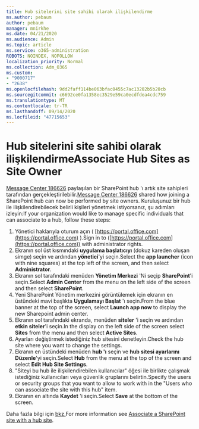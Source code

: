 ```yaml
---
title: Hub sitelerini site sahibi olarak ilişkilendirme
ms.author: pebaum
author: pebaum
manager: mnirkhe
ms.date: 04/21/2020
ms.audience: Admin
ms.topic: article
ms.service: o365-administration
ROBOTS: NOINDEX, NOFOLLOW
localization_priority: Normal
ms.collection: Adm_O365
ms.custom:
- "9000717"
- "2638"
ms.openlocfilehash: 9dd2faff114be063bfac0455c7ac13202b5b20cb
ms.sourcegitcommit: c6692ce0fa1358ec3529e59ca0ecdfdea4cdc759
ms.translationtype: MT
ms.contentlocale: tr-TR
ms.lasthandoff: 09/14/2020
ms.locfileid: "47715653"
---
```

# <a name="associate-hub-sites-as-site-owner"></a><span data-ttu-id="fd965-102">Hub sitelerini site sahibi olarak ilişkilendirme</span><span class="sxs-lookup"><span data-stu-id="fd965-102">Associate Hub Sites as Site Owner</span></span>

<span data-ttu-id="fd965-103">[Message Center 186626](https://admin.microsoft.com/Adminportal/Home?source=applauncher#/MessageCenter?id=MC186626) paylaşılan bir SharePoint hub 'ı artık site sahipleri tarafından gerçekleştirilebilir.</span><span class="sxs-lookup"><span data-stu-id="fd965-103">[Message Center 186626](https://admin.microsoft.com/Adminportal/Home?source=applauncher#/MessageCenter?id=MC186626) shared how joining a SharePoint hub can now be performed by site owners.</span></span> <span data-ttu-id="fd965-104">Kuruluşunuz bir hub ile ilişkilendirebilecek belirli kişileri yönetmek istiyorsanız, şu adımları izleyin:</span><span class="sxs-lookup"><span data-stu-id="fd965-104">If your organization would like to manage specific individuals that can associate to a hub, follow these steps:</span></span> 

1. <span data-ttu-id="fd965-105">Yönetici haklarıyla oturum açın ( [https://portal.office.com](https://portal.office.com) ).</span><span class="sxs-lookup"><span data-stu-id="fd965-105">Sign in to ([https://portal.office.com](https://portal.office.com)) with administrator rights.</span></span>
2. <span data-ttu-id="fd965-106">Ekranın sol üst kısmındaki **uygulama başlatıcıyı** (dokuz kareden oluşan simge) seçin ve ardından **yönetici**'yi seçin.</span><span class="sxs-lookup"><span data-stu-id="fd965-106">Select the **app launcher** (icon with nine squares) at the top left of the screen, and then select **Administrator**.</span></span>
3. <span data-ttu-id="fd965-107">Ekranın sol tarafındaki menüden **Yönetim Merkezi** 'Ni seçip **SharePoint**'i seçin.</span><span class="sxs-lookup"><span data-stu-id="fd965-107">Select **Admin Center** from the menu on the left side of the screen and then select **SharePoint**.</span></span>
4. <span data-ttu-id="fd965-108">Yeni SharePoint Yönetim merkezini görüntülemek için ekranın en üstündeki mavi başlıkta **Uygulamayı Başlat** 'ı seçin.</span><span class="sxs-lookup"><span data-stu-id="fd965-108">From the blue banner at the top of the screen, select **Launch app now** to display the new Sharepoint admin center.</span></span>
5. <span data-ttu-id="fd965-109">Ekranın sol tarafındaki ekranda, menüden **siteler** 'i seçin ve ardından **etkin siteler**'i seçin.</span><span class="sxs-lookup"><span data-stu-id="fd965-109">In the display on the left side of the screen select **Sites** from the menu and then select **Active Sites**.</span></span>
6. <span data-ttu-id="fd965-110">Ayarları değiştirmek istediğiniz hub sitesini denetleyin.</span><span class="sxs-lookup"><span data-stu-id="fd965-110">Check the hub site where you want to change the settings.</span></span>
7. <span data-ttu-id="fd965-111">Ekranın en üstündeki menüden **hub 'ı** seçin ve **hub sitesi ayarlarını Düzenle**'yi seçin.</span><span class="sxs-lookup"><span data-stu-id="fd965-111">Select **Hub** from the menu at the top of the screen and select **Edit Hub Site Settings**.</span></span>
8. <span data-ttu-id="fd965-112">"Siteyi bu hub ile ilişkilendirebilen kullanıcılar" öğesi ile birlikte çalışmak istediğiniz kullanıcıları veya güvenlik gruplarını belirtin.</span><span class="sxs-lookup"><span data-stu-id="fd965-112">Specify the users or security groups that you want to allow to work with in the "Users who can associate the site with this hub" item.</span></span>
9. <span data-ttu-id="fd965-113">Ekranın en altında **Kaydet** 'i seçin.</span><span class="sxs-lookup"><span data-stu-id="fd965-113">Select **Save** at the bottom of the screen.</span></span>

<span data-ttu-id="fd965-114">Daha fazla bilgi için [bkz.](https://support.office.com/article/associate-a-sharepoint-site-with-a-hub-site-ae0009fd-af04-4d3d-917d-88edb43efc05)</span><span class="sxs-lookup"><span data-stu-id="fd965-114">For more information see [Associate a SharePoint site with a hub site](https://support.office.com/article/associate-a-sharepoint-site-with-a-hub-site-ae0009fd-af04-4d3d-917d-88edb43efc05).</span></span> 